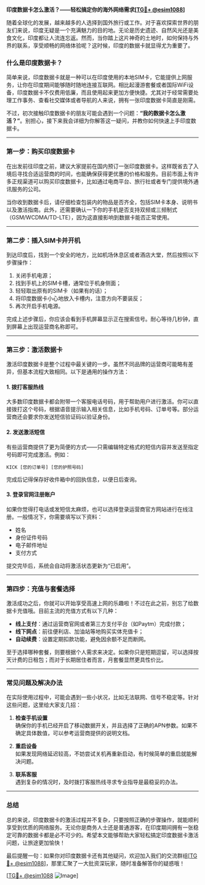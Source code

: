 **印度数据卡怎么激活？——轻松搞定你的海外网络需求[[TG💪+ @esim1088](https://t.me/s/esim1088)]**

随着全球化的发展，越来越多的人选择到国外旅行或工作。对于喜欢探索世界的朋友们来说，印度无疑是一个充满魅力的目的地。无论是历史遗迹、自然风光还是美食文化，印度都让人流连忘返。然而，当你踏上这片神奇的土地时，如何保持与外界的联系，享受顺畅的网络体验呢？这时候，印度的数据卡就显得尤为重要了。

### **什么是印度数据卡？**

简单来说，印度数据卡就是一种可以在印度使用的本地SIM卡，它能提供上网服务，让你在印度期间能够随时随地连接互联网。相比起漫游套餐或者国际WiFi设备，印度数据卡不仅费用低廉，而且使用起来更加方便快捷。尤其对于经常需要处理工作事务、查看社交媒体或者导航的人来说，拥有一张印度数据卡简直是刚需。

不过，初次接触印度数据卡的朋友可能会遇到一个问题：**“我的数据卡怎么激活？”**。别担心，接下来我会详细为你解答这一疑问，并教你如何快速上手印度数据卡。

---

### **第一步：购买印度数据卡**

在出发前往印度之前，建议大家提前在国内预订一张印度数据卡。这样既省去了入境后寻找合适运营商的时间，也能确保获得更优惠的价格和服务。目前市面上有许多正规渠道可以购买印度数据卡，比如通过电商平台、旅行社或者专门提供境外通讯服务的公司。

当你收到数据卡后，请仔细检查包装内的物品是否齐全，包括SIM卡本身、说明书以及激活指南。此外，还需要确认一下你的手机是否支持双频或三频制式（GSM/WCDMA/TD-LTE），因为这直接影响到数据卡能否正常使用。

---

### **第二步：插入SIM卡并开机**

到达印度后，找到一个安全的地方，比如机场休息区或者酒店大堂，然后按照以下步骤操作：

1. 关闭手机电源；
2. 找到手机上的SIM卡槽，通常位于机身侧面；
3. 轻轻取出原有的SIM卡（如果有的话）；
4. 将印度数据卡小心地放入卡槽内，注意方向不要装反；
5. 再次开启手机电源。

完成上述步骤后，你应该会看到手机屏幕显示正在搜索信号。耐心等待几秒钟，直到屏幕上出现运营商名称即可。

---

### **第三步：激活数据卡**

激活印度数据卡是整个过程中最关键的一步。虽然不同品牌的运营商可能略有差异，但基本流程大致相同。以下是通用的操作方法：

#### **1. 拨打客服热线**
大多数印度数据卡都会附带一个客服电话号码，用于帮助用户进行激活。你可以直接拨打这个号码，根据语音提示输入相关信息，比如手机号码、订单号等。部分运营商还会要求你发送短信验证码以验证身份。

#### **2. 发送激活短信**
有些运营商提供了更为简便的方式——只需编辑特定格式的短信内容并发送至指定号码即可完成激活。例如：
```
KICK [您的订单号] [您的护照号码]
```
完成后记得保存好收件箱中的回执信息，以便日后查询。

#### **3. 登录官网注册账户**
如果你觉得打电话或发短信太麻烦，也可以选择登录运营商官方网站进行在线注册。一般情况下，你需要填写以下资料：
- 姓名
- 身份证件号码
- 电子邮件地址
- 支付方式

提交完毕后，系统会自动将激活状态更新为“已启用”。

---

### **第四步：充值与套餐选择**

激活成功之后，你就可以开始享受高速上网的乐趣啦！不过在此之前，别忘了给数据卡充值哦。目前主流的充值方式有以下几种：

- **线上支付**：通过运营商官网或者第三方支付平台（如Paytm）完成付款；
- **线下网点**：前往便利店、加油站等地购买实体充值卡；
- **自动续费**：设置定期扣款功能，避免因余额不足而断网。

至于选择哪种套餐，则要根据个人需求来决定。如果你只是短期逗留，可以选择按天计费的日租包；而对于长期居住者而言，月套餐显然更具性价比。

---

### **常见问题及解决办法**

在实际使用过程中，可能会遇到一些小状况，比如无法联网、信号不稳定等。针对这些问题，这里给大家支几招：

1. **检查手机设置**  
   确保你的手机已经开启了移动数据开关，并且选择了正确的APN参数。如果不确定具体数值，可以参考运营商提供的说明文档。

2. **重启设备**  
   如果发现网络延迟较高，不妨尝试关机再重新启动，有时候简单的重启就能解决问题。

3. **联系客服**  
   遇到复杂的情况时，及时拨打客服热线寻求专业指导是最稳妥的办法。

---

### **总结**

总的来说，印度数据卡的激活过程并不复杂，只要按照正确的步骤操作，就能顺利享受到优质的网络服务。无论你是商务人士还是普通游客，在印度期间拥有一张稳定可靠的数据卡都是必不可少的。希望本文能够帮助大家轻松搞定印度数据卡激活问题，让旅途更加愉快！

最后提醒一句：如果你对印度数据卡还有其他疑问，欢迎加入我们的交流群组[[TG💪+ @esim1088](https://t.me/s/esim1088)]，那里汇聚了一大批资深玩家，随时准备解答你的疑惑哦！

[[TG💪+ @esim1088](https://t.me/s/esim1088) ![Image](https://i.postimg.cc/4NQfJmqS/Snipaste-2025-05-13-00-14-12.png)]